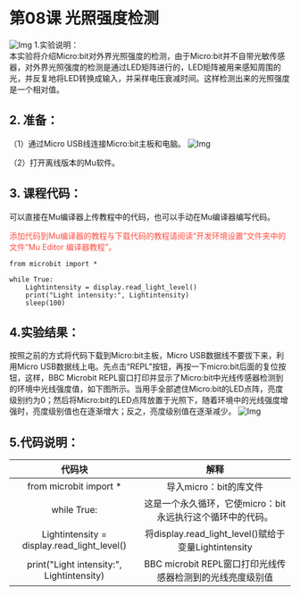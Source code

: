 # 第08课 光照强度检测
![Img](/media/img-20230324163527.png)
1.实验说明：                                                                               
本实验将介绍Micro:bit对外界光照强度的检测，由于Micro:bit并不自带光敏传感器，对外界光照强度的检测是通过LED矩阵进行的，LED矩阵被用来感知周围的光，并反复地将LED转换成输入，并采样电压衰减时间。这样检测出来的光照强度是一个相对值。

## 2. 准备：
（1）通过Micro USB线连接Micro:bit主板和电脑。
![Img](/media/img-20230327154148.png)

（2）打开离线版本的Mu软件。

## 3. 课程代码：

可以直接在Mu编译器上传教程中的代码，也可以手动在Mu编译器编写代码。

<span style="color: rgb(255, 76, 65);">添加代码到Mu编译器的教程与下载代码的教程请阅读“开发环境设置”文件夹中的文件“Mu Editor 编译器教程”。</span>

```
from microbit import *

while True:
    Lightintensity = display.read_light_level()
    print("Light intensity:", Lightintensity)
    sleep(100)
```
## 4.实验结果：
按照之前的方式将代码下载到Micro:bit主板，Micro USB数据线不要拔下来，利用Micro USB数据线上电。先点击“REPL”按钮，再按一下micro:bit后面的复位按钮，这样，BBC Microbit REPL窗口打印并显示了Micro:bit中光线传感器检测到的环境中光线强度值，如下图所示。当用手全部遮住Micro:bit的LED点阵，亮度级别约为0；然后将Micro:bit的LED点阵放置于光照下，随着环境中的光线强度增强时，亮度级别值也在逐渐增大；反之，亮度级别值在逐渐减少。
![Img](/media/img-20230328082148.png)

## 5.代码说明：
|代码块|解释|
| :--: | :--: |
|from  microbit  import *|导入micro：bit的库文件|
|while True:|这是一个永久循环，它使micro：bit永远执行这个循环中的代码。|
|Lightintensity = display.read_light_level()|将display.read_light_level()赋给于变量Lightintensity|
|print("Light intensity:", Lightintensity)|BBC microbit REPL窗口打印光线传感器检测到的光线亮度级别值|
